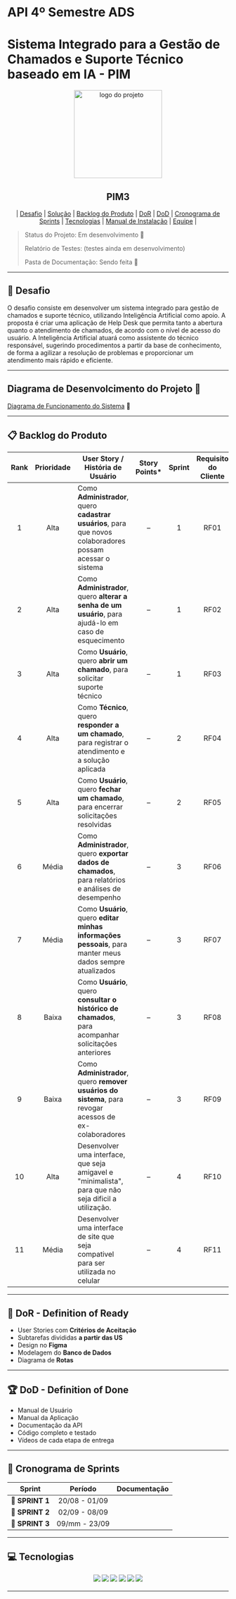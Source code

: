 # API 4º Semestre ADS  

# Sistema Integrado para a Gestão de Chamados e Suporte Técnico baseado em IA - PIM

<p align="center">
      <img src="docs/Img/logo.png" alt="logo do projeto" width="200">
      <h2 align="center"> PIM3 </h2>
</p>

<p align="center">
  | <a href ="#desafio"> Desafio</a>  |
  <a href ="#solucao"> Solução</a>  |   
  <a href ="#backlog"> Backlog do Produto</a>  |
  <a href ="#dor">DoR</a>  |
  <a href ="#dod">DoD</a>  |
  <a href ="#sprint"> Cronograma de Sprints</a>  |
  <a href ="#tecnologias">Tecnologias</a> |
  <a href ="#manual">Manual de Instalação</a>  | 
  <a href ="#equipe"> Equipe</a> |
</p>

> Status do Projeto: Em desenvolvimento 🚧  
>
> Relatório de Testes: (testes ainda em desenvolvimento)
>
> Pasta de Documentação: Sendo feita 📄  

---

## 🏅 Desafio <a id="desafio"></a>

O desafio consiste em desenvolver um sistema integrado para gestão de chamados e suporte técnico, utilizando Inteligência Artificial como apoio. A proposta é criar uma aplicação de Help Desk que permita tanto a abertura quanto o atendimento de chamados, de acordo com o nível de acesso do usuário. A Inteligência Artificial atuará como assistente do técnico responsável, sugerindo procedimentos a partir da base de conhecimento, de forma a agilizar a resolução de problemas e proporcionar um atendimento mais rápido e eficiente.

---

## Diagrama de Desenvolcimento do Projeto 📄

[Diagrama de Funcionamento do Sistema](https://github.com/LucasAntonioGS/NeoDesk/blob/main/Diagrama_De_Funcionamento_Do_Sistema%20Atualizado%202.2.asta) 📄

---
## 📋 Backlog do Produto <a id="backlog"></a>

| Rank | Prioridade | User Story / História de Usuário                                                                                   | Story Points* | Sprint | Requisito do Cliente | Status |
| :--: | :--------: | ------------------------------------------------------------------------------------------------------------------ | :-----------: | :----: | :------------------: | :----: |
|  1   |    Alta    | Como **Administrador**, quero **cadastrar usuários**, para que novos colaboradores possam acessar o sistema        |       –       |   1    |        RF01          |   ✅   |
|  2   |    Alta    | Como **Administrador**, quero **alterar a senha de um usuário**, para ajudá-lo em caso de esquecimento             |       –       |   1    |        RF02          |   ✅   |
|  3   |    Alta    | Como **Usuário**, quero **abrir um chamado**, para solicitar suporte técnico                                       |       –       |   1    |        RF03          |   ✅   |
|  4   |    Alta    | Como **Técnico**, quero **responder a um chamado**, para registrar o atendimento e a solução aplicada              |       –       |   2    |        RF04          |   ✅   |
|  5   |    Alta    | Como **Usuário**, quero **fechar um chamado**, para encerrar solicitações resolvidas                               |       –       |   2    |        RF05          |   ✅   |
|  6   |   Média    | Como **Administrador**, quero **exportar dados de chamados**, para relatórios e análises de desempenho             |       –       |   3    |        RF06          |   ✅   |
|  7   |   Média    | Como **Usuário**, quero **editar minhas informações pessoais**, para manter meus dados sempre atualizados          |       –       |   3    |        RF07          |   ✅   |
|  8   |   Baixa    | Como **Usuário**, quero **consultar o histórico de chamados**, para acompanhar solicitações anteriores             |       –       |   3    |        RF08          |   ✅   |
|  9   |   Baixa    | Como **Administrador**, quero **remover usuários do sistema**, para revogar acessos de ex-colaboradores            |       –       |   3    |        RF09          |   ✅   |
|  10  |   Alta     | Desenvolver uma interface, que seja amigavel e "minimalista", para que não seja dificil a utilização.              |       –       |   4    |        RF10          |    X    |
|  11  |   Média    | Desenvolver uma interface de site que seja compativel para ser utilizada no celular                                |       –       |   4    |        RF11          |    X    |


---

## 🏃‍ DoR - Definition of Ready <a id="dor"></a>

* User Stories com **Critérios de Aceitação**  
* Subtarefas divididas **a partir das US**  
* Design no **Figma**  
* Modelagem do **Banco de Dados**  
* Diagrama de **Rotas**  

---

## 🏆 DoD - Definition of Done <a id="dod"></a>

* Manual de Usuário  
* Manual da Aplicação  
* Documentação da API  
* Código completo e testado  
* Vídeos de cada etapa de entrega  

---

## 📅 Cronograma de Sprints <a id="sprint"></a>

| Sprint          |    Período    | Documentação |
| --------------- | :-----------: | -------------|
| 🔖 **SPRINT 1** | 20/08 - 01/09 |  |
| 🔖 **SPRINT 2** | 02/09 - 08/09 |  |
| 🔖 **SPRINT 3** | 09/mm - 23/09 |  |



---

## 💻 Tecnologias <a id="tecnologias"></a>

<h4 align="center">
 <a href="#"><img src="https://img.shields.io/badge/Java-ED8B00?style=for-the-badge&logo=java&logoColor=white"></a>
 <a href="#"><img src="https://img.shields.io/badge/MySQL-4479A1?style=for-the-badge&logo=mysql&logoColor=white"></a>
 <a href="#"><img src="https://img.shields.io/badge/HTML5-E34F26?style=for-the-badge&logo=html5&logoColor=white"></a>
 <a href="#"><img src="https://img.shields.io/badge/CSS3-1572B6?style=for-the-badge&logo=css3&logoColor=white"></a>
 <a href="#"><img src="https://img.shields.io/badge/JavaScript-F7DF1E?style=for-the-badge&logo=javascript&logoColor=black"></a>
 <a href="https://github.com/"><img src="https://img.shields.io/badge/GitHub-100000?style=for-the-badge&logo=github&logoColor=white"/></a>
</h4>

---

